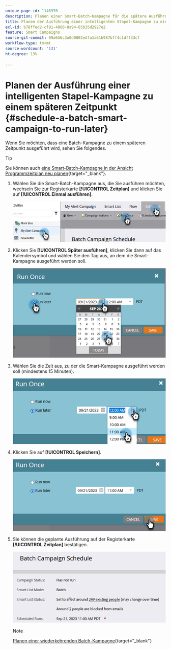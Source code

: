 ```yaml
---
unique-page-id: 1146970
description: Planen einer Smart-Batch-Kampagne für die spätere Ausführung - Marketo-Dokumente - Produktdokumentation
title: Planen der Ausführung einer intelligenten Stapel-Kampagne zu einem späteren Zeitpunkt
exl-id: b78ffed2-cf91-4860-8a94-65b35d2927e2
feature: Smart Campaigns
source-git-commit: 09a656c3a0d0002edfa1a61b987bff4c1dff33cf
workflow-type: tm+mt
source-wordcount: '131'
ht-degree: 13%

---
```


# Planen der Ausführung einer intelligenten Stapel-Kampagne zu einem späteren Zeitpunkt {#schedule-a-batch-smart-campaign-to-run-later}

Wenn Sie möchten, dass eine Batch-Kampagne zu einem späteren Zeitpunkt ausgeführt wird, sehen Sie folgendes.

>[!TIP]
>
>Sie können auch [eine Smart-Batch-Kampagne in der Ansicht Programmzeitplan neu planen](/help/marketo/product-docs/core-marketo-concepts/programs/program-schedule-view/reschedule-a-batch-smart-campaign-in-the-program-schedule-view.md){target="_blank"}.

1. Wählen Sie die Smart-Batch-Kampagne aus, die Sie ausführen möchten, wechseln Sie zur Registerkarte **[!UICONTROL Zeitplan]** und klicken Sie auf **[!UICONTROL Einmal ausführen]**.

   ![](assets/schedule-a-batch-smart-campaign-to-run-later-1.png)

1. Klicken Sie **[!UICONTROL Später ausführen]**, klicken Sie dann auf das Kalendersymbol und wählen Sie den Tag aus, an dem die Smart-Kampagne ausgeführt werden soll.

   ![](assets/schedule-a-batch-smart-campaign-to-run-later-2.png)

1. Wählen Sie die Zeit aus, zu der die Smart-Kampagne ausgeführt werden soll (mindestens 15 Minuten).

   ![](assets/schedule-a-batch-smart-campaign-to-run-later-3.png)

1. Klicken Sie auf **[!UICONTROL Speichern]**.

   ![](assets/schedule-a-batch-smart-campaign-to-run-later-4.png)

1. Sie können die geplante Ausführung auf der Registerkarte **[!UICONTROL Zeitplan]** bestätigen.

   ![](assets/schedule-a-batch-smart-campaign-to-run-later-5.png)

   >[!NOTE]
   >
   >[Planen einer wiederkehrenden Batch-Kampagne](/help/marketo/product-docs/core-marketo-concepts/smart-campaigns/using-smart-campaigns/schedule-a-recurring-batch-campaign.md){target="_blank"}
